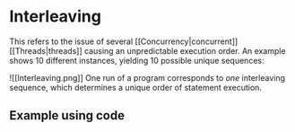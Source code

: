 # Interleaving

This refers to the issue of several [[Concurrency|concurrent]] [[Threads|threads]] causing an unpredictable execution order. An example shows 10 different instances, yielding 10 possible unique sequences:

![[Interleaving.png]]
One run of a program corresponds to *one* interleaving sequence, which determines a unique order of statement execution.

## Example using code

